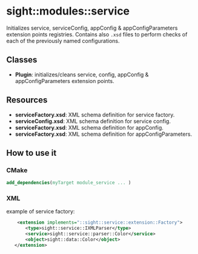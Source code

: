 # sight::modules::service

Initializes service, serviceConfig, appConfig & appConfigParameters extension points registries.
Contains also `.xsd` files to perform checks of each of the previously named configurations.

## Classes

- **Plugin**: initializes/cleans service, config, appConfig & appConfigParameters extension points.

## Resources

- **serviceFactory.xsd**: XML schema definition for service factory.
- **serviceConfig.xsd**: XML schema definition for service config.
- **serviceFactory.xsd**: XML schema definition for appConfig.
- **serviceFactory.xsd**: XML schema definition for appConfigParameters.

## How to use it

### CMake

```cmake
add_dependencies(myTarget module_service ... )
```

### XML

example of service factory:

 ```xml
     <extension implements="::sight::service::extension::Factory">
        <type>sight::service::IXMLParser</type>
        <service>sight::service::parser::Color</service>
        <object>sight::data::Color</object>
    </extension>
 ```